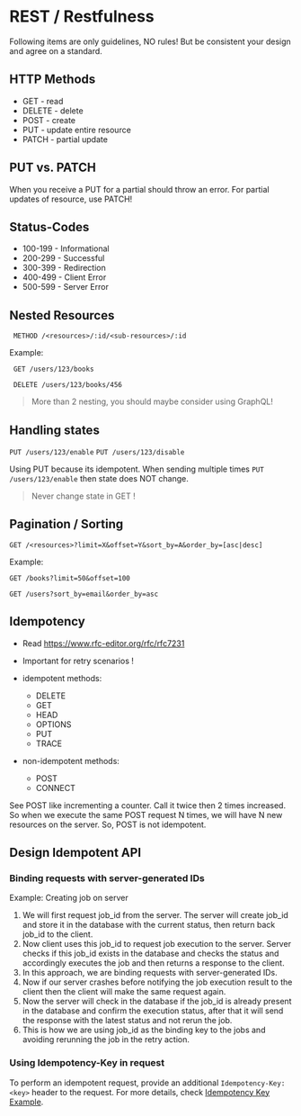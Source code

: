# REST / Restfulness

Following items are only guidelines, NO rules! 
But be consistent your design and agree on a standard.

## HTTP Methods

- GET - read
- DELETE - delete
- POST - create
- PUT - update entire resource
- PATCH - partial update

## PUT vs. PATCH

When you receive a PUT for a partial should throw an error.
For partial updates of resource, use PATCH!

## Status-Codes

- 100-199 - Informational
- 200-299 - Successful
- 300-399 - Redirection
- 400-499 - Client Error
- 500-599 - Server Error

## Nested Resources

`` METHOD /<resources>/:id/<sub-resources>/:id``

Example:

`` GET /users/123/books``

`` DELETE /users/123/books/456``

> More than 2 nesting, you should maybe consider using GraphQL!

## Handling states

``PUT /users/123/enable``
``PUT /users/123/disable``

Using PUT because its idempotent. When sending multiple times ``PUT /users/123/enable``
then state does NOT change.

> Never change state in GET !

## Pagination / Sorting

``GET /<resources>?limit=X&offset=Y&sort_by=A&order_by=[asc|desc]``

Example:

``GET /books?limit=50&offset=100``

``GET /users?sort_by=email&order_by=asc``

## Idempotency

- Read https://www.rfc-editor.org/rfc/rfc7231
- Important for retry scenarios !

- idempotent methods:
  - DELETE
  - GET
  - HEAD
  - OPTIONS
  - PUT
  - TRACE
- non-idempotent methods:
  - POST
  - CONNECT

See POST like incrementing a counter. Call it twice then 2 times increased.
So when we execute the same POST request N times, we will have N new resources on the server. So, POST is not idempotent.

## Design Idempotent API

### Binding requests with server-generated IDs

Example: Creating job on server

1. We will first request job_id from the server. The server will create job_id and store it in the database with the current status, then return back job_id to the client.
2. Now client uses this job_id to request job execution to the server. Server checks if this job_id exists in the database and checks the status and accordingly executes the job and then returns a response to the client.
3. In this approach, we are binding requests with server-generated IDs.
4. Now if our server crashes before notifying the job execution result to the client then the client will make the same request again.
5. Now the server will check in the database if the job_id is already present in the database and confirm the execution status, after that it will send the response with the latest status and not rerun the job.
6. This is how we are using job_id as the binding key to the jobs and avoiding rerunning the job in the retry action.

### Using Idempotency-Key in request

To perform an idempotent request, provide an additional ``Idempotency-Key: <key>`` header to the request.
For more details, check 
[Idempotency Key Example](https://multithreaded.stitchfix.com/blog/2017/06/26/patterns-of-soa-idempotency-key/#:~:text=In%20the%20purchasing%20example%2C%20suppose,ID%20is%20an%20idempotency%20key).
